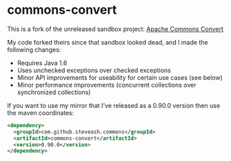 # commons-convert
This is a fork of the unreleased sandbox project: [Apache Commons Convert](https://commons.apache.org/sandbox/commons-convert/index.html)

My code forked theirs since that sandbox looked dead, and I made the following changes:
 * Requires Java 1.6
 * Uses unchecked exceptions over checked exceptions
 * Minor API improvements for useability for certain use cases (see below)
 * Minor performance improvements (concurrent collections over synchronized collections)

If you want to use my mirror that I've released as a 0.90.0 version then use the maven coordinates:

```xml
<dependency>
  <groupId>com.github.steveash.commons</groupId>
  <artifactId>commons-convert</artifactId>
  <version>0.90.0</version>
</dependency>
```